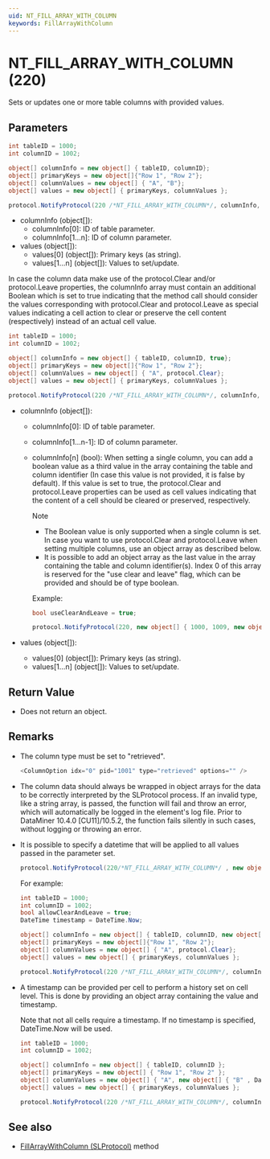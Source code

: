 ```yaml
---
uid: NT_FILL_ARRAY_WITH_COLUMN
keywords: FillArrayWithColumn
---
```


# NT_FILL_ARRAY_WITH_COLUMN (220)

Sets or updates one or more table columns with provided values.

## Parameters

```csharp
int tableID = 1000;
int columnID = 1002;

object[] columnInfo = new object[] { tableID, columnID};
object[] primaryKeys = new object[]{"Row 1", "Row 2"};
object[] columnValues = new object[] { "A", "B"};
object[] values = new object[] { primaryKeys, columnValues };

protocol.NotifyProtocol(220 /*NT_FILL_ARRAY_WITH_COLUMN*/, columnInfo, values);
```

- columnInfo (object[]):
  - columnInfo[0]: ID of table parameter.
  - columnInfo[1…n]: ID of column parameter.
- values (object[]):
  - values[0] (object[]): Primary keys (as string).
  - values[1…n] (object[]): Values to set/update.

In case the column data make use of the protocol.Clear and/or protocol.Leave properties, the columnInfo array must contain an additional Boolean which is set to true indicating that the method call should consider the values corresponding with protocol.Clear and protocol.Leave as special values indicating a cell action to clear or preserve the cell content (respectively) instead of an actual cell value.

```csharp
int tableID = 1000;
int columnID = 1002;

object[] columnInfo = new object[] { tableID, columnID, true};
object[] primaryKeys = new object[]{"Row 1", "Row 2"};
object[] columnValues = new object[] { "A", protocol.Clear};
object[] values = new object[] { primaryKeys, columnValues };

protocol.NotifyProtocol(220 /*NT_FILL_ARRAY_WITH_COLUMN*/, columnInfo, values);
```

- columnInfo (object[]):
  - columnInfo[0]: ID of table parameter.
  - columnInfo[1…n-1]: ID of column parameter.
  - columnInfo[n] (bool): When setting a single column, you can add a boolean value as a third value in the array containing the table and column identifier (In case this value is not provided, it is false by default). If this value is set to true, the protocol.Clear and protocol.Leave properties can be used as cell values indicating that the content of a cell should be cleared or preserved, respectively.

    > [!NOTE]
    >
    > - The Boolean value is only supported when a single column is set. In case you want to use protocol.Clear and protocol.Leave when setting multiple columns, use an object array as described below.
    > - It is possible to add an object array as the last value in the array containing the table and column identifier(s). Index 0 of this array is reserved for the "use clear and leave" flag, which can be provided and should be of type boolean.<!-- RN 19707 -->
    >
    > Example:
    >
    > ```csharp
    > bool useClearAndLeave = true;
    > 
    > protocol.NotifyProtocol(220, new object[] { 1000, 1009, new object[] { useClearAndLeave } }, new object[] { fillArray[0], fillArray[8] });
    > ```

- values (object[]):
  - values[0] (object[]): Primary keys (as string).
  - values[1…n] (object[]): Values to set/update.

## Return Value

- Does not return an object.

## Remarks

- The column type must be set to "retrieved".

  ```csharp
  <ColumnOption idx="0" pid="1001" type="retrieved" options="" />
  ```

- The column data should always be wrapped in object arrays for the data to be correctly interpreted by the SLProtocol process. If an invalid type, like a string array, is passed, the function will fail and throw an error, which will automatically be logged in the element's log file. Prior to DataMiner 10.4.0 [CU11]/10.5.2<!--RN 41511-->, the function fails silently in such cases, without logging or throwing an error.

- It is possible to specify a datetime that will be applied to all values passed in the parameter set.<!-- RN 21482 -->

  ```csharp
  protocol.NotifyProtocol(220/*NT_FILL_ARRAY_WITH_COLUMN*/ , new object[] { <TablePid>, <ColumnPid>, new object[2] { <bOverrideBehaviour_bool>,<DateTime>}}, Values);
  ```

  For example:

  ```csharp
  int tableID = 1000;
  int columnID = 1002;
  bool allowClearAndLeave = true;
  DateTime timestamp = DateTime.Now;

  object[] columnInfo = new object[] { tableID, columnID, new object[] { allowClearAndLeave, timestamp }};
  object[] primaryKeys = new object[]{"Row 1", "Row 2"};
  object[] columnValues = new object[] { "A", protocol.Clear};
  object[] values = new object[] { primaryKeys, columnValues };

  protocol.NotifyProtocol(220 /*NT_FILL_ARRAY_WITH_COLUMN*/, columnInfo, values);
  ```

- A timestamp can be provided per cell to perform a history set on cell level. This is done by providing an object array containing the value and timestamp.<!-- RN 23815 -->

  Note that not all cells require a timestamp. If no timestamp is specified, DateTime.Now will be used.

  ```csharp
  int tableID = 1000;
  int columnID = 1002;
  
  object[] columnInfo = new object[] { tableID, columnID };
  object[] primaryKeys = new object[] { "Row 1", "Row 2" };
  object[] columnValues = new object[] { "A", new object[] { "B" , DateTime.Now - TimeSpan.FromDays(5) } };
  object[] values = new object[] { primaryKeys, columnValues };
  
  protocol.NotifyProtocol(220 /*NT_FILL_ARRAY_WITH_COLUMN*/, columnInfo, values);
  ```

## See also

- [FillArrayWithColumn (SLProtocol)](xref:Skyline.DataMiner.Scripting.SLProtocol.FillArrayWithColumn(System.Int32,System.Int32,System.Object[],System.Object[])) method
